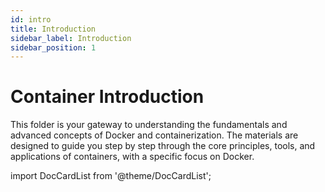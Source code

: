 ```yaml
---
id: intro
title: Introduction
sidebar_label: Introduction
sidebar_position: 1
---
```


# Container Introduction

This folder is your gateway to understanding the fundamentals and advanced concepts of Docker and containerization. The materials are designed to guide you step by step through the core principles, tools, and applications of containers, with a specific focus on Docker.

import DocCardList from '@theme/DocCardList';

<DocCardList/>
